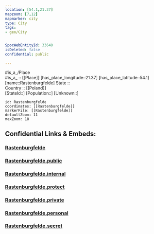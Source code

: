 ```yaml
---
location: [54.1,21.37] 
mapzoom: [7,12] 
mapmarker: city 
type: City
tags:
- geo/City


SpocWebEntityId: 33640
isDeleted: false
confidential: public

---
```

#is_a_/Place  
#is_a_ :: [[Place]] 
[has_place_longitude::21.37] 
[has_place_latitude::54.1] 
[name::Rastenburgfelde] 
State ::  
Country :: [[Poland]]  
[StateId::] 
[Population::] 
[Unknown::] 


```leaflet
id: Rastenburgfelde
coordinates: [[Rastenburgfelde]] 
markerFile: [[Rastenburgfelde]] 
defaultZoom: 11 
maxZoom: 18
```


## Confidential Links & Embeds: 

### [Rastenburgfelde](/_Standards/Earth/Continent/Europe/Europe~East/Poland/Provinces~Poland/Warmian-Masurian/City/Rastenburgfelde.md) 

### [Rastenburgfelde.public](/_public/Earth/Continent/Europe/Europe~East/Poland/Provinces~Poland/Warmian-Masurian/City/Rastenburgfelde.public.md) 

### [Rastenburgfelde.internal](/_internal/Earth/Continent/Europe/Europe~East/Poland/Provinces~Poland/Warmian-Masurian/City/Rastenburgfelde.internal.md) 

### [Rastenburgfelde.protect](/_protect/Earth/Continent/Europe/Europe~East/Poland/Provinces~Poland/Warmian-Masurian/City/Rastenburgfelde.protect.md) 

### [Rastenburgfelde.private](/_private/Earth/Continent/Europe/Europe~East/Poland/Provinces~Poland/Warmian-Masurian/City/Rastenburgfelde.private.md) 

### [Rastenburgfelde.personal](/_personal/Earth/Continent/Europe/Europe~East/Poland/Provinces~Poland/Warmian-Masurian/City/Rastenburgfelde.personal.md) 

### [Rastenburgfelde.secret](/_secret/Earth/Continent/Europe/Europe~East/Poland/Provinces~Poland/Warmian-Masurian/City/Rastenburgfelde.secret.md)

